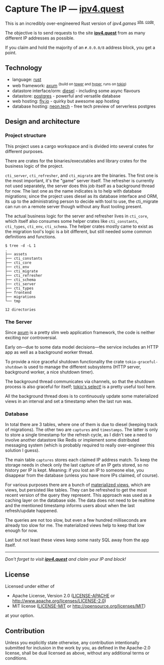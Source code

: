 # Capture The IP — [ipv4.quest]

This is an incredibly over-engineered Rust version of _ipv4.games_ <sup>[site][ipv4.games], [code][ipv4.games-src]</sup>.

The objective is to send requests to the site **[ipv4.quest]** from as many different IP addresses as possible.

If you claim and hold the majority of an `#.0.0.0/8` address block, you get a point.

## Technology

- language: [rust](https://www.rust-lang.org/)
- web framework: [axum] <sup>(build on [tower] and [hyper], runs on [tokio])</sup>
- datastore interface/orm: [diesel] - including some async flavours
- datastore: [postgres] - powerful and versatile database
- web hosting: [fly.io] - quirky but awesome app hosting
- database hosting: [neon.tech] - free tech preview of serverless postgres

## Design and architecture

### Project structure

This project uses a cargo workspace and is divided into several crates for different purposes.

There are crates for the binaries/executables and library crates for the business logic of the project.

`cti_server`, `cti_refresher`, and `cti_migrate` are the binaries. The first one is the most important, it's the "game" server itself. The refresher is currently not used separately, the server does this job itself as a background thread for now. The last one as the name indicates is to help with database migrations; since the project uses diesel as its database interface and ORM, its up to the administrating person to decide with tool to use, the cti_migrate can run on a remote server though without any Rust tooling present.

The actual business logic for the server and refresher lives in `cti_core`, which itself also consumes some helper crates like `cti_constants`, `cti_types`, `cti_env`, `cti_schema`. The helper crates mostly came to exist as the migration tool's logic is a bit different, but still needed some common definitions and functions.

```
$ tree -d -L 1
.
├── assets
├── cti_constants
├── cti_core
├── cti_env
├── cti_migrate
├── cti_refresher
├── cti_schema
├── cti_server
├── cti_types
├── frontend
├── migrations
└── tmp

12 directories
```

### The Server

Since [axum] is a pretty slim web application framework, the code is neither exciting nor controversial.

Early on—due to some data model decisions—the service includes an HTTP app as well as a background worker thread.

To provide a nice graceful shutdown functionality the crate `tokio-graceful-shutdown` is used to manage the different subsystems (HTTP server, background worker, a nice shutdown timer).

The background thread communicates via channels, so that the shutdown process is also graceful for itself; [tokio's select!] is a pretty useful tool here.

All the background thread does is to continuously update some materialized views in an interval and set a timestamp when the last run was.

### Database

In total there are 3 tables, where one of them is due to diesel (keeping track of migrations). The other two are `captures` and `timestamps`. The latter is only to store a single timestamp for the refresh cycle, as I didn't see a need to involve another datastore like Redis or implement some distributed messaging system (which is probably required to really over-engineer this solution I guess).

The main table `captures` stores each claimed IP address match. To keep the storage needs in check only the last capture of an IP gets stored, so no history per IP is kept. Meaning: if you lost an IP to someone else, you disappear from the database (unless you have more IPs claimed, of course).

For various purposes there are a bunch of [materialized views], which are views, but persisted like tables. They can be refreshed to get the most recent version of the query they represent. This approach was used as a caching layer on the database side. The data does not need to be realtime and the mentioned timestamp informs users about when the last refresh/update happened.

The queries are not too slow, but even a few hundred milliseconds are already too slow for me. The materialized views help to keep that low enough for now.

Last but not least these views keep some nasty SQL away from the app itself.

-----

_Don't forget to visit **[ipv4.quest]** and claim your IP and block!_

## License

Licensed under either of

 * Apache License, Version 2.0
   ([LICENSE-APACHE](LICENSE-APACHE) or http://www.apache.org/licenses/LICENSE-2.0)
 * MIT license
   ([LICENSE-MIT](LICENSE-MIT) or http://opensource.org/licenses/MIT)

at your option.

## Contribution

Unless you explicitly state otherwise, any contribution intentionally submitted
for inclusion in the work by you, as defined in the Apache-2.0 license, shall be
dual licensed as above, without any additional terms or conditions.

<!-- links -->

[ipv4.quest]: https://ipv4.quest/
[ipv4.games]: https://ipv4.games/
[ipv4.games-src]: https://github.com/jart/cosmopolitan/blob/master/net/turfwar/turfwar.c
[rust]: https://www.rust-lang.org/
[axum]: https://crates.io/crates/axum
[tower]: https://crates.io/crates/tower
[hyper]: https://crates.io/crates/hyper
[tokio]: https://crates.io/crates/tokio
[diesel]: https://diesel.rs/
[postgres]: https://www.postgresql.org/
[fly.io]: https://fly.io/
[neon.tech]: https://neon.tech/
[tokio's select!]: https://docs.rs/tokio/latest/tokio/macro.select.html
[materialized views]: https://www.postgresql.org/docs/current/rules-materializedviews.html
